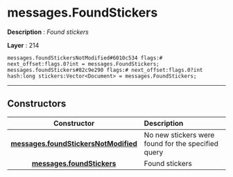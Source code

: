 # messages.FoundStickers

**Description** : *Found stickers*

**Layer** : 214

```tl
messages.foundStickersNotModified#6010c534 flags:# next_offset:flags.0?int = messages.FoundStickers;
messages.foundStickers#82c9e290 flags:# next_offset:flags.0?int hash:long stickers:Vector<Document> = messages.FoundStickers;
```

---

## Constructors

| Constructor | Description |
| :---: | :--- |
| [**messages.foundStickersNotModified**](constructor/messages.foundStickersNotModified) | No new stickers were found for the specified query |
| [**messages.foundStickers**](constructor/messages.foundStickers) | Found stickers |